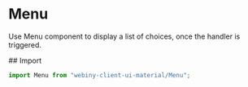 # Menu

Use Menu component to display a list of choices, once the handler is triggered.

## Import
```js
import Menu from "webiny-client-ui-material/Menu";
```